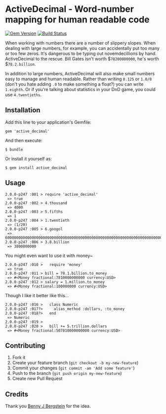 # ActiveDecimal - Word-number mapping for human readable code

[![Gem Version](https://badge.fury.io/rb/active_decimal.png)](http://badge.fury.io/rb/active_decimal) [![Build Status](https://travis-ci.org/zenkalia/active_decimal.png?branch=master)](https://travis-ci.org/zenkalia/active_decimal)

When working with numbers there are a number of slippery slopes.  When dealing with large numbers, for example, you can accidentally put too many or too few zeros.  It's dangerous to be typing out novemdecillions by hand.  ActiveDecimal to the rescue.  Bill Gates isn't worth $`78200000000`, he's worth $`78.2.billion`.

In addition to large numbers, ActiveDecimal will also make small numbers easy to manage and human readable.  Rather than writing `0.125` or `1.0/8` (don't you hate adding `.0` to make something a float?) you can write `1.eighth`.  Or if you're talking about statistics in your DnD game, you could use `4.twentieths`.

## Installation

Add this line to your application's Gemfile:

    gem 'active_decimal'

And then execute:

    $ bundle

Or install it yourself as:

    $ gem install active_decimal

## Usage

    2.0.0-p247 :001 > require 'active_decimal'
     => true
    2.0.0-p247 :002 > 4.thousand
     => 4000
    2.0.0-p247 :003 > 5.fifths
     => 1
    2.0.0-p247 :004 > 1.twentieth
     => (1/20)
    2.0.0-p247 :005 > 6.googol
     => 60000000000000000000000000000000000000000000000000000000000000000000000000000000000000000000000000000
    2.0.0-p247 :006 > 3.8.billion
     => 3800000000

You might even want to use it with money~

    2.0.0-p247 :010 >   require 'money'
     => true
    2.0.0-p247 :011 > bill = 78.1.billion.to_money
     => #<Money fractional:7810000000000 currency:USD>
    2.0.0-p247 :012 > salary = 1.million.to_money
     => #<Money fractional:100000000 currency:USD>

Though I like it better like this...

    2.0.0-p247 :016 >   class Numeric
    2.0.0-p247 :017?>     alias_method :dollars, :to_money
    2.0.0-p247 :018?>   end
     => Numeric
    2.0.0-p247 :019 >
    2.0.0-p247 :020 >   bill += 5.trillion.dollars
     => #<Money fractional:507810000000000 currency:USD>

## Contributing

1. Fork it
2. Create your feature branch (`git checkout -b my-new-feature`)
3. Commit your changes (`git commit -am 'Add some feature'`)
4. Push to the branch (`git push origin my-new-feature`)
5. Create new Pull Request

## Credits

Thank you [Benny J Bergstein](https://github.com/benastan) for the idea.